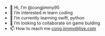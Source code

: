 - 👋 Hi, I’m @congjimmy95
- 👀 I’m interested in learn coding
- 🌱 I’m currently learning swift, python
- 💞️ I’m looking to collaborate on game bulding
- 📫 How to reach me cong.jimmy@live.com

<!---
congjimmy95/congjimmy95 is a ✨ special ✨ repository because its `README.md` (this file) appears on your GitHub profile.
You can click the Preview link to take a look at your changes.
--->
